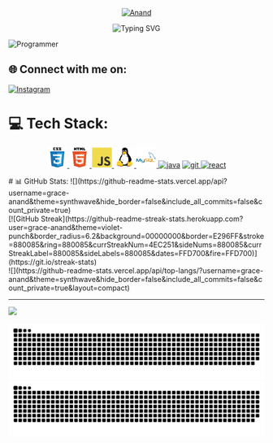 <p align="center">
  <a href="https://github.com/grace-anand">
    <img width="160" alt="Anand" src="https://user-images.githubusercontent.com/95082903/205440358-875f4c38-f444-4898-9d85-371b1fbc02f7.png">
  </a>
</p>
<p align="center">
<!--  https://git.io/typing-svg  -->
   <img src="https://readme-typing-svg.demolab.com?font=Fira+Code&weight=600&size=18&pause=1000&color=880085&center=true&width=435&lines=I'm+a+self+taught+full-stack+web+dev.;I+love+exploring+new+things.;I+enjoy+solving+problems.;I+am+keen+on+learning+new+tech.;I+thrive+in+a+collaborative+environment." alt="Typing SVG" />
</p>

![Programmer](https://user-images.githubusercontent.com/95082903/205471779-95120e09-6bf8-4fc7-a3d8-faa696daa89e.png)


## 🌐 Connect with me on:
[![Instagram](https://img.shields.io/badge/Instagram-%23E4405F.svg?logo=Instagram&logoColor=white)](https://instagram.com/an_and__r) 

# 💻 Tech Stack:
<p align="center"> 
<a href="https://www.w3schools.com/css/" target="_blank"><img src="https://raw.githubusercontent.com/devicons/devicon/master/icons/css3/css3-original-wordmark.svg" alt="css3" width="40" height="40"/> </a> </a> <a href="https://www.w3.org/html/" target="_blank"> <img src="https://raw.githubusercontent.com/devicons/devicon/master/icons/html5/html5-original-wordmark.svg" alt="html5" width="40" height="40"/> </a><a href="https://developer.mozilla.org/en-US/docs/Web/JavaScript" target="_blank"> <img src="https://raw.githubusercontent.com/devicons/devicon/master/icons/javascript/javascript-original.svg" alt="javascript" width="40" height="40"/> </a> 	<a href="https://www.linux.org/" target="_blank"> <img src="https://raw.githubusercontent.com/devicons/devicon/master/icons/linux/linux-original.svg" alt="linux" width="40" height="40"/> </a> <a href="https://www.mysql.com/" target="_blank"> <img src="https://raw.githubusercontent.com/devicons/devicon/master/icons/mysql/mysql-original-wordmark.svg" alt="mysql" width="40" height="40"/> </a>
<a href="https://www.java.com/en/" target="_blank"> <img src="https://cdn.jsdelivr.net/gh/devicons/devicon/icons/java/java-original.svg"  alt="java" width="40" height="40" /></a> </a><a href="https://git-scm.com/" target="_blank"><img src="https://cdn.jsdelivr.net/gh/devicons/devicon/icons/git/git-original.svg" alt="git" width="40" height="40"/> </a><a href="https://reactjs.org/" target="_blank"><img src="https://cdn.jsdelivr.net/gh/devicons/devicon/icons/react/react-original.svg" alt="react" width="40" height="40"/> </a>
</p>
# 📊 GitHub Stats:
![](https://github-readme-stats.vercel.app/api?username=grace-anand&theme=synthwave&hide_border=false&include_all_commits=false&count_private=true)<br/>
[![GitHub Streak](https://github-readme-streak-stats.herokuapp.com?user=grace-anand&theme=violet-punch&border_radius=6.2&background=00000000&border=E296FF&stroke=880085&ring=880085&currStreakNum=4EC251&sideNums=880085&currStreakLabel=880085&sideLabels=880085&dates=FFD700&fire=FFD700)](https://git.io/streak-stats)<br/>
![](https://github-readme-stats.vercel.app/api/top-langs/?username=grace-anand&theme=synthwave&hide_border=false&include_all_commits=false&count_private=true&layout=compact)

---
[![](https://visitcount.itsvg.in/api?id=grace-anand&icon=0&color=11)](https://visitcount.itsvg.in)

<!-- Proudly created with GPRM ( https://gprm.itsvg.in ) -->

![GitHub Snake Light](https://github.com/grace-anand/grace-anand/blob/output/github-contribution-grid-snake-coloured.svg#gh-light-mode-only)
![GitHub Snake dark](https://github.com/grace-anand/grace-anand/blob/output/github-contribution-grid-snake-dark.svg#gh-dark-mode-only)
